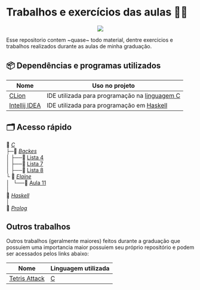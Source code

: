 # Trabalhos e exercícios das aulas 👨‍💻

<p align="center">
<a href="https://www.codacy.com/manual/Aureom/Treinamento-C?utm_source=github.com&amp;utm_medium=referral&amp;utm_content=Aureom/Treinamento-C&amp;utm_campaign=Badge_Grade"><img src="https://api.codacy.com/project/badge/Grade/9229c11a972d40dcaf1d1ccdcc22af2c"/></a>
</p>

Esse repositorio contem ~quase~ todo material, dentre exercicios e trabalhos realizados durante as aulas de minha graduação.

## 📦 Dependências e programas utilizados

| Nome                                      | Uso no projeto |
| ----------------------------------------- | -------------- | 
| [CLion](https://www.jetbrains.com/clion/) | IDE utilizada para programação na [linguagem C](https://en.wikipedia.org/wiki/C_(programming_language))  |
| [Intellij IDEA](https://www.jetbrains.com/idea/) | IDE utilizada para programação em [Haskell](https://en.wikipedia.org/wiki/Haskell_(programming_language))  |

## 🗂 Acesso rápido
📂 *[C](./C)*    
├─📂 *[Backes](./C/Backes)*    
│ ├──📁 [Lista 4](./C/Backes/Lista%204)    
│ ├──📁 [Lista 7](./C/Backes/Lista%207)    
│ ├──📁 [Lista 8](./C/Backes/Lista%208)    
└ 📂 *[Elaine](./C/Elaine)*       
│⠀└──📁 [Aula 11](./C/Elaine/Aula%2011)    
│   
📂 *[Haskell](/Haskell)*  
│  
📂 *[Prolog](/Prolog)*    



## Outros trabalhos
Outros trabalhos (geralmente maiores) feitos durante a graduação que possuiem uma importancia maior possuiem seu próprio repositório e podem ser acessados pelos links abaixo:

| Nome                                                     | Linguagem utilizada |
| -------------------------------------------------------- | ------------------- | 
| [Tetris Attack](https://github.com/Aureom/Tetris-Attack) | [C](https://en.wikipedia.org/wiki/C_(programming_language))  |
